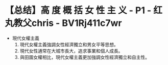 # 【总结】高 度 概 括 女 性 主 义 - P1 - 红丸教父chris - BV1Rj411c7wr

-   現代女權主義
    1.  現代女權主義強調女性經濟獨立和男女平等思想。
    2.  現代女性通常在大城市長大，追求事業和個人成長。
    3.  與田園女權相比，現代女權主義更加強調女性經濟獨立和自主性。